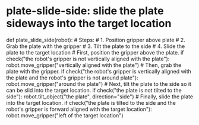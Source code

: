 # plate-slide-side: slide the plate sideways into the target location
def plate_slide_side(robot):
    # Steps:
    #  1. Position gripper above plate
    #  2. Grab the plate with the gripper
    #  3. Tilt the plate to the side
    #  4. Slide the plate to the target location
    # First, position the gripper above the plate.
    if check("the robot's gripper is not vertically aligned with the plate"):
        robot.move_gripper("vertically aligned with the plate")
    # Then, grab the plate with the gripper.
    if check("the robot's gripper is vertically aligned with the plate and the robot's gripper is not around plate"):
        robot.move_gripper("around the plate")
    # Next, tilt the plate to the side so it can be slid into the target location.
    if check("the plate is not tilted to the side"):
        robot.tilt_object("the plate", direction="side")
    # Finally, slide the plate into the target location.
    if check("the plate is tilted to the side and the robot's gripper is forward aligned with the target location"):
        robot.move_gripper("left of the target location")